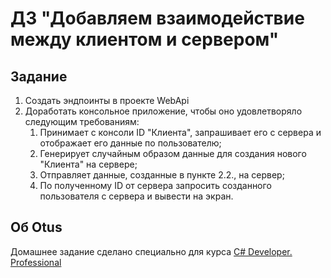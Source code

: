# ДЗ "Добавляем взаимодействие между клиентом и сервером"

## Задание

1. Создать эндпоинты в проекте WebApi
2. Доработать консольное приложение, чтобы оно удовлетворяло следующим требованиям:
    1. Принимает с консоли ID "Клиента", запрашивает его с сервера и отображает его данные по пользователю;
    2. Генерирует случайным образом данные для создания нового "Клиента" на сервере;
    3. Отправляет данные, созданные в пункте 2.2., на сервер;
    4. По полученному ID от сервера запросить созданного пользователя с сервера и вывести на экран.

## Об Otus

Домашнее задание сделано специально для курса [C# Developer. Professional](https://otus.ru/lessons/csharp-professional/)
